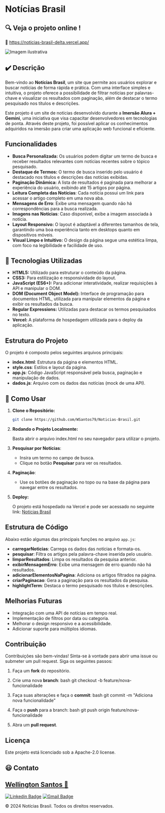 # Notícias Brasil

## :mag: Veja o projeto online !

:link: https://noticias-brasil-delta.vercel.app/


<img src="https://raw.githubusercontent.com/WSantos79/Noticias-Brasil/main/print.PNG" alt="Imagem ilustrativa" style="max-width: 100%;">



## :heavy_check_mark: Descrição

Bem-vindo ao **Notícias Brasil**, um site que permite aos usuários explorar e buscar notícias de forma rápida e prática. Com uma interface simples e intuitiva, o projeto oferece a possibilidade de filtrar notícias por palavras-chave e visualizar os resultados com paginação, além de destacar o termo pesquisado nos títulos e descrições.

Este projeto é um site de notícias desenvolvido durante a **Imersão Alura + Gemini**, uma iniciativa que visa capacitar desenvolvedores em tecnologias de ponta. Através deste projeto, foi possível aplicar os conhecimentos adquiridos na imersão para criar uma aplicação web funcional e eficiente.

## Funcionalidades

- **Busca Personalizada:** Os usuários podem digitar um termo de busca e receber resultados relevantes com notícias recentes sobre o tópico pesquisado.
- **Destaque de Termos:** O termo de busca inserido pelo usuário é destacado nos títulos e descrições das notícias exibidas.
- **Paginação Dinâmica:** A lista de resultados é paginada para melhorar a experiência do usuário, exibindo até 15 artigos por página.
- **Leitura Completa das Notícias**: Cada notícia possui um link para acessar o artigo completo em uma nova aba.
- **Mensagens de Erro**: Exibe uma mensagem quando não há correspondências para a busca realizada.
- **Imagens nas Notícias**: Caso disponível, exibe a imagem associada à notícia.
- **Layout Responsivo:** O layout é adaptável a diferentes tamanhos de tela, garantindo uma boa experiência tanto em desktops quanto em dispositivos móveis.
- **Visual Limpo e Intuitivo:** O design da página segue uma estética limpa, com foco na legibilidade e facilidade de uso.

## :hammer: Tecnologias Utilizadas

- **HTML5:** Utilizado para estruturar o conteúdo da página.
- **CSS3:** Para estilização e responsividade do layout.
- **JavaScript (ES6+):** Para adicionar interatividade, realizar requisições à API e manipular o DOM.
- **DOM (Document Object Model):** Interface de programação para documentos HTML, utilizada para manipular elementos da página e exibir os resultados da busca.
- **Regular Expressions:** Utilizadas para destacar os termos pesquisados no texto.
- **Vercel:** A plataforma de hospedagem utilizada para o deploy da aplicação.

## Estrutura do Projeto

O projeto é composto pelos seguintes arquivos principais:

- **index.html**: Estrutura da página e elementos HTML.
- **style.css**: Estilos e layout da página.
- **app.js**: Código JavaScript responsável pela busca, paginação e manipulação de dados.
- **dados.js**: Arquivo com os dados das notícias (mock de uma API).

## :game_die: Como Usar

1. **Clone o Repositório:**

   ```bash
   git clone https://github.com/WSantos79/Noticias-Brasil.git

2. **Rodando o Projeto Localmente:**

    Basta abrir o arquivo index.html no seu navegador para utilizar o projeto.
   
3. **Pesquisar por Notícias**:
   - Insira um termo no campo de busca.
   - Clique no botão **Pesquisar** para ver os resultados.

4. **Paginação**:
   - Use os botões de paginação no topo ou na base da página para navegar entre os resultados.

5. **Deploy:**

    O projeto está hospedado na Vercel e pode ser acessado no seguinte link: [Notícias Brasil](https://noticias-brasil-delta.vercel.app/ "target=_blank")

## Estrutura de Código

Abaixo estão algumas das principais funções no arquivo `app.js`:

- **carregarNoticias**: Carrega os dados das notícias e formata-os.
- **pesquisar**: Filtra os artigos pela palavra-chave inserida pelo usuário.
- **limparResultados**: Limpa os resultados da pesquisa anterior.
- **exibirMensagemErro**: Exibe uma mensagem de erro quando não há resultados.
- **adicionarElementosNaPagina**: Adiciona os artigos filtrados na página.
- **criarPaginacao**: Gera a paginação para os resultados da pesquisa.
- **highlightTerm**: Destaca o termo pesquisado nos títulos e descrições.

## Melhorias Futuras

- Integração com uma API de notícias em tempo real.
- Implementação de filtros por data ou categoria.
- Melhorar o design responsivo e a acessibilidade.
- Adicionar suporte para múltiplos idiomas.
    
## Contribuição
Contribuições são bem-vindas! Sinta-se à vontade para abrir uma issue ou submeter um pull request.
Siga os seguintes passos:

1. Faça um **fork** do repositório.
2. Crie uma nova **branch**:
   bash
   git checkout -b feature/nova-funcionalidade
   
3. Faça suas alterações e faça o **commit**:
   bash
   git commit -m "Adiciona nova funcionalidade"
   
4. Faça o **push** para a branch:
   bash
   git push origin feature/nova-funcionalidade
   
5. Abra um **pull request**.

## Licença
Este projeto está licenciado sob a Apache-2.0 license.

## :smiley: Contato

## <a href="https://github.com/WSantos79">Wellington Santos 🚀</a>

[![Linkedin Badge](https://img.shields.io/badge/-WellingtonSantos79-blue?style=flat-square&logo=Linkedin&logoColor=white&link=https://www.linkedin.com/in/wellingtonsantos79/)](https://www.linkedin.com/in/wellingtonsantos79/) 
[![Gmail Badge](https://img.shields.io/badge/-WellingtonSantos7799@gmail.com-c14438?style=flat-square&logo=Gmail&logoColor=white&link=mailto:wellingtonsantos7799@gmail.com)](mailto:wellingtonsantos7799@gmail.com)

© 2024 Notícias Brasil. Todos os direitos reservados.
